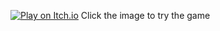 [![Play on Itch.io](https://img.itch.zone/aW1nLzE0MjAwODc2LnBuZw==/180x143%23c/hVpyHU.png)](https://pours.itch.io/p5-shooter)
Click the image to try the game
